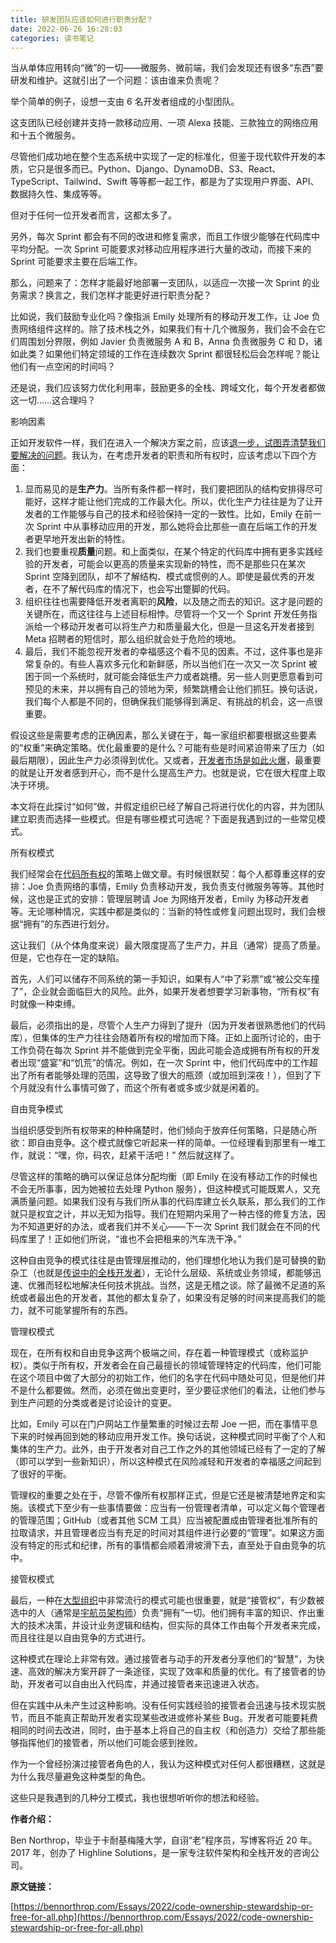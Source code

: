 ```yaml
---
title: 研发团队应该如何进行职责分配？
date: 2022-06-26 16:28:03
categories: 读书笔记
---
```

当从单体应用转向“微”的一切——微服务、微前端，我们会发现还有很多“东西”要研发和维护。这就引出了一个问题：该由谁来负责呢？

举个简单的例子，设想一支由 6 名开发者组成的小型团队。

这支团队已经创建并支持一款移动应用、一项 Alexa 技能、三款独立的网络应用和十五个微服务。

尽管他们成功地在整个生态系统中实现了一定的标准化，但鉴于现代软件开发的本质，它只是很多而已。Python、Django、DynamoDB、S3、React、TypeScript、Tailwind、Swift 等等都一起工作，都是为了实现用户界面、API、数据持久性、集成等等。

但对于任何一位开发者而言，这都太多了。

另外，每次 Sprint 都会有不同的改进和修复需求，而且工作很少能够在代码库中平均分配。一次 Sprint 可能要求对移动应用程序进行大量的改动，而接下来的 Sprint 可能要求主要在后端工作。

那么，问题来了：怎样才能最好地部署一支团队，以适应一次接一次 Sprint 的业务需求？换言之，我们怎样才能更好进行职责分配？

比如说，我们鼓励专业化吗？像指派 Emily 处理所有的移动开发工作，让 Joe 负责网络组件这样的。除了技术栈之外，如果我们有十几个微服务，我们会不会在它们周围划分界限，例如 Javier 负责微服务 A 和 B，Anna 负责微服务 C 和 D，诸如此类？如果他们特定领域的工作在连续数次 Sprint 都很轻松后会怎样呢？能让他们有一点空闲的时间吗？

还是说，我们应该努力优化利用率，鼓励更多的全栈、跨域文化，每个开发者都做这一切……这合理吗？

影响因素

正如开发软件一样，我们在进入一个解决方案之前，应该[退一步，试图弄清楚我们要解决的问题](https://link.zhihu.com/?target=http%3A//www.bennorthrop.com/Essays/2018/unfolding-the-architecture-first-ask-questions.php)。我认为，在考虑开发者的职责和所有权时，应该考虑以下四个方面：

1.  显而易见的是**生产力**。当所有条件都一样时，我们要把团队的结构安排得尽可能好，这样才能让他们完成的工作最大化。所以，优化生产力往往是为了让开发者的工作能够与自己的技术和经验保持一定的一致性。比如，Emily 在前一次 Sprint 中从事移动应用的开发，那么她将会比那些一直在后端工作的开发者更早地开发出新的特性。
2.  我们也要重视**质量**问题。和上面类似，在某个特定的代码库中拥有更多实践经验的开发者，可能会以更高的质量来实现新的特性，而不是那些只在某次 Sprint 空降到团队，却不了解结构、模式或惯例的人。即使是最优秀的开发者，在不了解代码库的情况下，也会写出蹩脚的代码。
3.  组织往往也需要降低开发者离职的**风险**，以及随之而去的知识。这才是问题的关键所在，而这往往与上述目标相悖。尽管将一个又一个 Sprint 开发任务指派给一个移动开发者可以将生产力和质量最大化，但是一旦这名开发者接到 Meta 招聘者的短信时，那么组织就会处于危险的境地。
4.  最后，我们不能忽视开发者的幸福感这个看不见的因素。不过，这件事也是非常复杂的。有些人喜欢多元化和新鲜感，所以当他们在一次又一次 Sprint 被困于同一个系统时，就可能会降低生产力或者跳槽。另一些人则更愿意看到可预见的未来，并以拥有自己的领地为荣，频繁跳槽会让他们抓狂。换句话说，我们每个人都是不同的，但确保我们能够得到满足、有挑战的机会，这一点很重要。

假设这些是需要考虑的正确因素，那么关键在于，每一家组织都要根据这些要素的“权重”来确定策略。优化最重要的是什么？可能有些是时间紧迫带来了压力（如最后期限），因此生产力必须得到优化。又或者，[开发者市场是如此火爆](https://link.zhihu.com/?target=https%3A//blog.pragmaticengineer.com/advice-for-tech-workers-to-navigate-a-heated-job-market/)，最重要的就是让开发者感到开心，而不是什么提高生产力。也就是说，它在很大程度上取决于环境。

本文将在此探讨“如何”做，并假定组织已经了解自己将进行优化的内容，并为团队建立职责而选择一些模式。但是有哪些模式可选呢？下面是我遇到过的一些常见模式。

所有权模式

我们经常会在[代码所有权](https://link.zhihu.com/?target=http%3A//www.bennorthrop.com/Essays/2010/collective_code_ownership.php)的策略上做文章。有时候很默契：每个人都尊重这样的安排：Joe 负责网络的事情，Emily 负责移动开发，我负责支付微服务等等。其他时候，这也是正式的安排：管理层聘请 Joe 为网络开发者，Emily 为移动开发者等。无论哪种情况，实践中都是类似的：当新的特性或修复问题出现时，我们会根据“拥有”的东西进行划分。

这让我们（从个体角度来说）最大限度提高了生产力，并且（通常）提高了质量。但是，它也存在一定的缺陷。

首先，人们可以储存不同系统的第一手知识，如果有人“中了彩票”或“被公交车撞了”，企业就会面临巨大的风险。此外，如果开发者想要学习新事物，“所有权”有时就像一种束缚。

最后，必须指出的是，尽管个人生产力得到了提升（因为开发者很熟悉他们的代码库），但集体的生产力往往会随着所有权的增加而下降。正如上面所讨论的，由于工作负荷在每次 Sprint 并不能做到完全平衡，因此可能会造成拥有所有权的开发者出现“盛宴”和“饥荒”的情况。例如，在一次 Sprint 中，他们代码库中的工作超出了所有者能够处理的范围，这导致了很大的瓶颈（或加班到深夜！），但到了下个月就没有什么事情可做了，而这个所有者或多或少就是闲着的。

自由竞争模式

当组织感受到所有权带来的种种痛楚时，他们倾向于放弃任何策略，只是随心所欲：即自由竞争。这个模式就像它听起来一样的简单。一位经理看到那里有一堆工作，就说：“嘿，你，码农，赶紧干活吧！” 然后就这样了。

尽管这样的策略的确可以保证总体分配均衡（即 Emily 在没有移动工作的时候也不会无所事事，因为她被拉去处理 Python 服务），但这种模式可能既累人，又充满质量问题。如果我们没有与我们所从事的代码库建立长久联系，那么我们的工作就只是权宜之计，并以无知为指导。我们在短期内采用了一种古怪的修复方法，因为不知道更好的办法，或者我们并不关心——下一次 Sprint 我们就会在不同的代码库里了！正如他们所说，“谁也不会把租来的汽车洗干净。”

这种自由竞争的模式往往是由管理层推动的，他们理想化地认为我们是可替换的勤杂工（也就是[传说中的全栈开发者](https://link.zhihu.com/?target=https%3A//worthwhile.com/insights/2019/09/05/myth-full-stack-developer/)），无论什么层级、系统或业务领域，都能够迅速、优雅而轻松地解决任何技术挑战。当然，这是无稽之谈。除了最微不足道的系统或者最出色的开发者，其他的都太复杂了，如果没有足够的时间来提高我们的能力，就不可能掌握所有的东西。

管理权模式

现在，在所有权和自由竞争这两个极端之间，存在着一种管理模式（或称监护权）。类似于所有权，开发者会在自己最擅长的领域管理特定的代码库，他们可能在这个项目中做了大部分的初始工作，他们的名字在代码中随处可见，但是他们并不是什么都要做。然而，必须在做出变更时，至少要征求他们的看法，让他们参与到生产问题的分类或者是讨论设计的变更。

比如，Emily 可以在门户网站工作量繁重的时候过去帮 Joe 一把，而在事情平息下来的时候再回到她的移动应用开发工作。换句话说，这种模式同时平衡了个人和集体的生产力。此外，由于开发者对自己工作之外的其他领域已经有了一定的了解（即可以学到一些新知识），所以这种模式在风险减轻和开发者的幸福感之间起到了很好的平衡。

管理权的重要之处在于，尽管不像所有权那样正式，但是它还是被清楚地界定和实施。该模式下至少有一些事情要做：应当有一份管理者清单，可以定义每个管理者的管理范围；GitHub（或者其他 SCM 工具）应当被配置成由管理者批准所有的拉取请求，并且管理者应当有充足的时间对其组件进行必要的“管理”。如果这方面没有特定的形式和纪律，所有的事情都会顺着滑坡滑下去，直至处于自由竞争的坑中。

接管权模式

最后，一种在[大型组织](http://www.bennorthrop.com/Essays/2019/programming-at-a-big-company.php)中非常流行的模式可能也很重要，就是“接管权”，有少数被选中的人（通常是[宇航员架构师](https://www.joelonsoftware.com/2001/04/21/dont-let-architecture-astronauts-scare-you/)）负责“拥有”一切。他们拥有丰富的知识、作出重大的技术决策，并设计业务逻辑和结构，但实际的具体工作由每个开发者来完成，而且往往是以自由竞争的方式进行。

这种模式在理论上非常有效。通过接管者与动手的开发者分享他们的“智慧”，为快速、高效的解决方案开辟了一条途径，实现了效率和质量的优化。有了接管者的协助，开发者可以自由出入代码库，并通过接管者来迅速进入状态。

但在实践中从未产生过这种影响。没有任何实践经验的接管者会迅速与技术现实脱节，而且不能真正帮助开发者实现某些改进或修补某些 Bug。开发者可能要耗费相同的时间去改进，同时，由于基本上将自己的自主权（和创造力）交给了那些能够指挥他们的接管者，所以他们可能会感到挫败。

作为一个曾经扮演过接管者角色的人，我认为这种模式对任何人都很糟糕，这就是为什么我尽量避免这种类型的角色。

这些只是我遇到的几种分工模式，我也很想听听你的想法和经验。

**作者介绍：**

Ben Northrop，毕业于卡耐基梅隆大学，自诩“老”程序员，写博客将近 20 年。2017 年，创办了 Highline Solutions，是一家专注软件架构和全栈开发的咨询公司。

**原文链接：**

[https://bennorthrop.com/Essays/2022/code-ownership-stewardship-or-free-for-all.php](https://bennorthrop.com/Essays/2022/code-ownership-stewardship-or-free-for-all.php)
